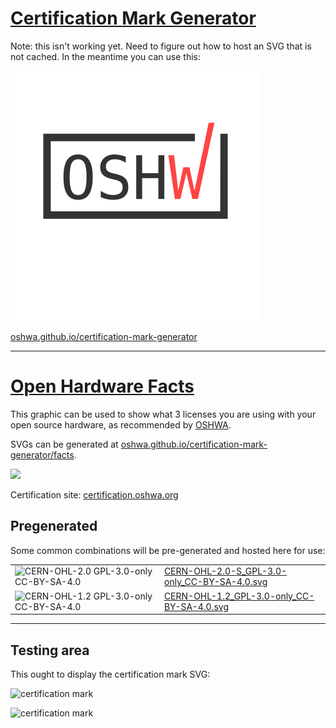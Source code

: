 [Certification Mark Generator](https://oshwa.github.io/certification-mark-generator/)
===

Note: this isn't working yet. Need to figure out how to host an SVG that is not cached. In the meantime you can use this:

![Certification template](premade/certification-template.svg)

[oshwa.github.io/certification-mark-generator](https://oshwa.github.io/certification-mark-generator/)

---

[Open Hardware Facts](https://oshwa.github.io/certification-mark-generator/facts)
===

This graphic can be used to show what 3 licenses you are using with your open source hardware, as recommended by [OSHWA](https://certification.oshwa.org/process.html).

SVGs can be generated at [oshwa.github.io/certification-mark-generator/facts](https://oshwa.github.io/certification-mark-generator/facts).

![ [](https://oshwa.github.io/certification-mark-generator/facts) ](example-facts.svg)

Certification site: [certification.oshwa.org](http://certification.oshwa.org/)

Pregenerated
--

Some common combinations will be pre-generated and hosted here for use:

| | |
|---|---|
| ![CERN-OHL-2.0 GPL-3.0-only CC-BY-SA-4.0](https://oshwa.github.io/certification-mark-generator/premade/CERN-OHL-2.0-S_GPL-3.0-only_CC-BY-SA-4.0.svg) | [CERN-OHL-2.0-S_GPL-3.0-only_CC-BY-SA-4.0.svg](https://oshwa.github.io/certification-mark-generator/premade/CERN-OHL-2.0-S_GPL-3.0-only_CC-BY-SA-4.0.svg) |
| ![CERN-OHL-1.2 GPL-3.0-only CC-BY-SA-4.0](https://oshwa.github.io/certification-mark-generator/premade/CERN-OHL-1.2_GPL-3.0-only_CC-BY-SA-4.0.svg) | [CERN-OHL-1.2_GPL-3.0-only_CC-BY-SA-4.0.svg](https://oshwa.github.io/certification-mark-generator/premade/CERN-OHL-1.2_GPL-3.0-only_CC-BY-SA-4.0.svg) |




****

## Testing area

This ought to display the certification mark SVG:

![certification mark](https://oshwa.github.io/certification-mark-generator/index.svg#code=US99999)

![certification mark](https://oshwa.github.io/certification-mark-generator/index.svg#code=US12345)

